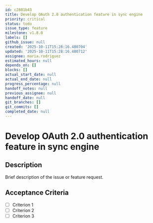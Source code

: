 ```yaml
---
id: c2801b43
title: Develop OAuth 2.0 authentication feature in sync engine
priority: critical
status: todo
issue_type: feature
milestone: v1.8.0
labels: []
github_issue: null
created: '2025-10-11T15:28:16.480704'
updated: '2025-10-11T15:28:16.480712'
assignee: maria.rodriguez
estimated_hours: null
depends_on: []
blocks: []
actual_start_date: null
actual_end_date: null
progress_percentage: null
handoff_notes: null
previous_assignee: null
handoff_date: null
git_branches: []
git_commits: []
completed_date: null
---
```


# Develop OAuth 2.0 authentication feature in sync engine

## Description

Brief description of the issue or feature request.

## Acceptance Criteria

- [ ] Criterion 1
- [ ] Criterion 2
- [ ] Criterion 3